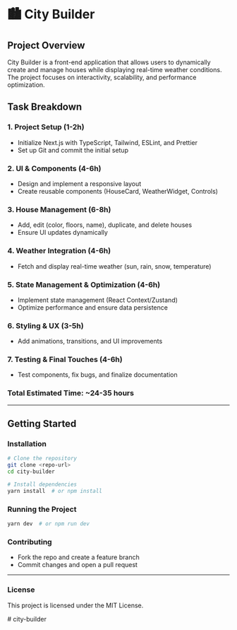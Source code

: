 # 🏙️ City Builder

## Project Overview
City Builder is a front-end application that allows users to dynamically create and manage houses while displaying real-time weather conditions. The project focuses on interactivity, scalability, and performance optimization.

## Task Breakdown

### 1. Project Setup (1-2h)
- Initialize Next.js with TypeScript, Tailwind, ESLint, and Prettier
- Set up Git and commit the initial setup

### 2. UI & Components (4-6h)
- Design and implement a responsive layout
- Create reusable components (HouseCard, WeatherWidget, Controls)

### 3. House Management (6-8h)
- Add, edit (color, floors, name), duplicate, and delete houses
- Ensure UI updates dynamically

### 4. Weather Integration (4-6h)
- Fetch and display real-time weather (sun, rain, snow, temperature)

### 5. State Management & Optimization (4-6h)
- Implement state management (React Context/Zustand)
- Optimize performance and ensure data persistence

### 6. Styling & UX (3-5h)
- Add animations, transitions, and UI improvements

### 7. Testing & Final Touches (4-6h)
- Test components, fix bugs, and finalize documentation

### **Total Estimated Time:** ~24-35 hours

---

## Getting Started

### Installation
```sh
# Clone the repository
git clone <repo-url>
cd city-builder

# Install dependencies
yarn install  # or npm install
```

### Running the Project
```sh
yarn dev  # or npm run dev
```

### Contributing
- Fork the repo and create a feature branch
- Commit changes and open a pull request

---

### License
This project is licensed under the MIT License.

#   c i t y - b u i l d e r  
 